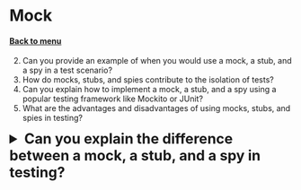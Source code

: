 <h1>Mock</h1> 
<h4> 

[Back to menu](..%2FMenu.md)

</h4>

2. Can you provide an example of when you would use a mock, a stub, and a spy in a test scenario?
3. How do mocks, stubs, and spies contribute to the isolation of tests?
4. Can you explain how to implement a mock, a stub, and a spy using a popular testing framework like Mockito or JUnit?
5. What are the advantages and disadvantages of using mocks, stubs, and spies in testing?

[//]: # (Can you explain the difference between a mock, 
        a stub, and a spy in testing?)

<details>
    <summary style="font-size: 25px;">
        <b>
            Can you explain the difference between a mock, 
            a stub, and a spy in testing?
        </b>
    </summary>
<br>

1. **Stub**: A stub is a minimal implementation of an interface, 
which returns hardcoded values. 
Stubs are typically used when you want to isolate 
the system under test from other parts of the system, 
such as external services or databases. 
They provide pre-determined responses to method calls, 
and are usually not concerned with the behavior of the system under test.

2. **Mock**: A mock is a fake implementation of an interface 
or a class in which you define the output of certain method calls. 
Mock objects are configured to perform a certain behavior during a test. 
They are typically used in interaction-based testing, 
where the behavior of the system under test is more important than the state. 
Mocks can also be used to verify that certain methods have been called on them, 
usually with specific parameters.

3. **Spy**: A spy is partial mock. It's a real object, 
but its behavior can be controlled or inspected by the test. 
You can configure some methods to behave as you like, 
while other methods do what they normally do.
Spies are typically used when you want to test some methods of a class, 
but not others, or when you want to verify that certain methods
have been called without affecting their behavior.

</details>
<br>